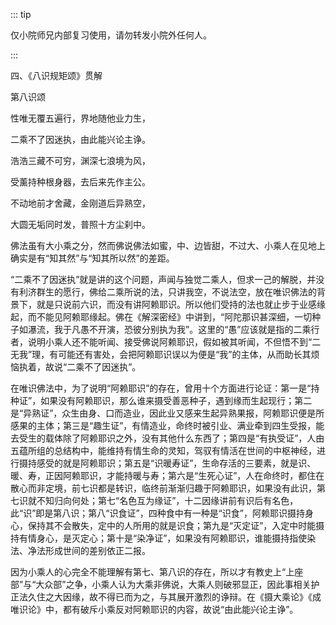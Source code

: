 ::: tip

仅小院师兄内部复习使用，请勿转发小院外任何人。

:::

四、《八识规矩颂》贯解

第八识颂

性唯无覆五遍行，界地随他业力生，

二乘不了因迷执，由此能兴论主诤。

浩浩三藏不可穷，渊深七浪境为风，

受薰持种根身器，去后来先作主公。

不动地前才舍藏，金刚道后异熟空，

大圆无垢同时发，普照十方尘刹中。

​          佛法虽有大小乘之分，然而佛说佛法如蜜，中、边皆甜，不过大、小乘人在见地上确实是有“知其然”与“知其所以然”的差距。

​         “二乘不了因迷执”就是讲的这个问题，声闻与独觉二乘人，但求一己的解脱，并没有利济群生的愿行，佛给二乘所说的法，只讲我空，不说法空，放在唯识佛法的背景下，就是只说前六识，而没有讲阿赖耶识。所以他们受持的法也就止步于业感缘起，而不能见阿赖耶缘起。佛在《解深密经》中讲到，“阿陀那识甚深细，一切种子如瀑流，我于凡愚不开演，恐彼分别执为我”。这里的“愚”应该就是指的二乘行者，说明小乘人还不能听闻、接受佛说阿赖耶识，假如被其听闻，不但悟不到“二无我”理，有可能还有害处，会把阿赖耶识误以为便是“我”的主体，从而助长其烦恼执着，故说“二乘不了因迷执”。

​         在唯识佛法中，为了说明“阿赖耶识”的存在，曾用十个方面进行论证：第一是“持种证”，如果没有阿赖耶识，那么谁来摄受善恶种子，遇到缘而生起现行；第二是“异熟证”，众生由身、口而造业，因此业又感来生起异熟果报，阿赖耶识便是所感果的主体；第三是“趣生证”，有情造业，命终时被引业、满业牵到四生受报，能去受生的载体除了阿赖耶识之外，没有其他什么东西了；第四是“有执受证”，人由五蕴所组的总结构中，能维持有情生命的灵知，驾驭有情活在世间的中枢神经，进行摄持感受的就是阿赖耶识；第五是“识暖寿证”，生命存活的三要素，就是识、暖、寿，正因阿赖耶识，才能持暖与寿；第六是“生死心证”，人在命终时，都住在散心而非定境，前七识都是转识，临终前渐渐归趣于阿赖耶识，如果没有此识，第七识就不知归向何处；第七“名色互为缘证”，十二因缘讲前有识后有名色，此“识”即是第八识；第八“识食证”，四种食中有一种是“识食”，阿赖耶识摄持身心，保持其不会散失，定中的人所用的就是识食；第九是“灭定证”，入定中时能摄持有情身心，是灭定心；第十是“染净证”，如果没有阿赖耶识，谁能摄持指使染法、净法形成世间的差别依正二报。

​         因为小乘人的心完全不能理解有第七、第八识的存在，所以才有教史上“上座部”与“大众部”之争，小乘人认为大乘非佛说，大乘人则破邪显正，因此事相关护正法久住之大因缘，故不得已而为之，与其展开激烈的诤辩。在《摄大乘论》《成唯识论》中，都有破斥小乘反对阿赖耶识的内容，故说“由此能兴论主诤”。
